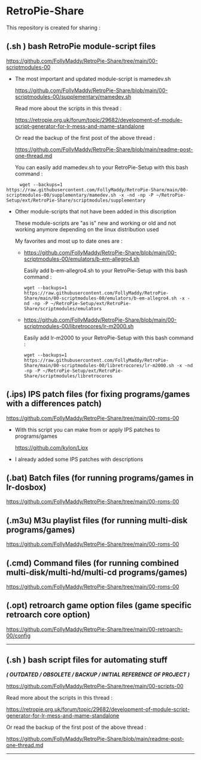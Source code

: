 # RetroPie-Share

This repository is created for sharing :

  
## (.sh ) bash RetroPie module-script files

   https://github.com/FollyMaddy/RetroPie-Share/tree/main/00-scriptmodules-00
   
   - The most important and updated module-script is mamedev.sh 
     
     https://github.com/FollyMaddy/RetroPie-Share/blob/main/00-scriptmodules-00/supplementary/mamedev.sh
      
     Read more about the scripts in this thread : 
   
     https://retropie.org.uk/forum/topic/29682/development-of-module-script-generator-for-lr-mess-and-mame-standalone

     Or read the backup of the first post of the above thread :

     https://github.com/FollyMaddy/RetroPie-Share/blob/main/readme-post-one-thread.md

     You can easily add mamedev.sh to your RetroPie-Setup with this bash command :

```
     wget --backups=1 https://raw.githubusercontent.com/FollyMaddy/RetroPie-Share/main/00-scriptmodules-00/supplementary/mamedev.sh -x -nd -np -P ~/RetroPie-Setup/ext/RetroPie-Share/scriptmodules/supplementary
```
    
   - Other module-scripts that not have been added in this discription

     These module-scripts are "as is" new and working or old and not working anymore depending on the linux distribution used

     My favorites and most up to date ones are :
     
     - https://github.com/FollyMaddy/RetroPie-Share/blob/main/00-scriptmodules-00/emulators/b-em-allegro4.sh

       Easily add b-em-allegro4.sh to your RetroPie-Setup with this bash command :

       ```
       wget --backups=1 https://raw.githubusercontent.com/FollyMaddy/RetroPie-Share/main/00-scriptmodules-00/emulators/b-em-allegro4.sh -x -nd -np -P ~/RetroPie-Setup/ext/RetroPie-Share/scriptmodules/emulators
       ```
       
     - https://github.com/FollyMaddy/RetroPie-Share/blob/main/00-scriptmodules-00/libretrocores/lr-m2000.sh

       Easily add lr-m2000 to your RetroPie-Setup with this bash command :

       ```
       wget --backups=1 https://raw.githubusercontent.com/FollyMaddy/RetroPie-Share/main/00-scriptmodules-00/libretrocores/lr-m2000.sh -x -nd -np -P ~/RetroPie-Setup/ext/RetroPie-Share/scriptmodules/libretrocores
       ```

     
## (.ips) IPS patch files (for fixing programs/games with a differences patch)

   https://github.com/FollyMaddy/RetroPie-Share/tree/main/00-roms-00
 
   - With this script you can make from or apply IPS patches to programs/games
    
     https://github.com/kylon/Lipx
      
   - I already added some IPS patches with descriptions
 
## (.bat) Batch files (for running programs/games in lr-dosbox)

   https://github.com/FollyMaddy/RetroPie-Share/tree/main/00-roms-00
 
## (.m3u) M3u playlist files (for running multi-disk programs/games)

   https://github.com/FollyMaddy/RetroPie-Share/tree/main/00-roms-00
 
## (.cmd) Command files (for running combined multi-disk/multi-hd/multi-cd programs/games)

   https://github.com/FollyMaddy/RetroPie-Share/tree/main/00-roms-00
 
## (.opt) retroarch game option files (game specific retroarch core option)

   https://github.com/FollyMaddy/RetroPie-Share/tree/main/00-retroarch-00/config
   
---
   
## (.sh ) bash script files for automating stuff 

***( OUTDATED / OBSOLETE / BACKUP / INITIAL REFERENCE OF PROJECT )***
   
   https://github.com/FollyMaddy/RetroPie-Share/tree/main/00-scripts-00
   
   Read more about the scripts in this thread :
   
   https://retropie.org.uk/forum/topic/29682/development-of-module-script-generator-for-lr-mess-and-mame-standalone

   Or read the backup of the first post of the above thread :

   https://github.com/FollyMaddy/RetroPie-Share/blob/main/readme-post-one-thread.md
   
---
 
 
 

